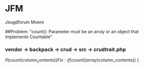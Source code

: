 # JFM
Jeugdforum Moere


##Problem: "count(): Parameter must be an array or an object that implements Countable"
### vendor -> backpack -> crud -> src -> crudtrait.php
if(count($column_contents))
Fix:
if (count((array)$column_contents)) {
